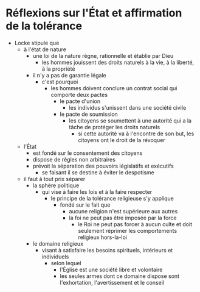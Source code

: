 # Réflexions sur l'État et affirmation de la tolérance

- Locke stipule que
  - à l'état de nature
    - une loi de la nature règne, rationnelle et établie par Dieu
      - les hommes jouissent des droits naturels à la vie, à la liberté, à la propriété
    - il n'y a pas de garantie légale
      - c'est pourquoi
        - les hommes doivent conclure un contrat social qui comporte deux pactes
          - le pacte d'union
            - les individus s'unissent dans une société civile
          - le pacte de soumission
            - les citoyens se soumettent à une autorité qui a la tâche de protéger les droits naturels
              - si cette autorité va à l'encontre de son but, les citoyens ont le droit de la révoquer
  - l'État
    - est fondé sur le consentement des citoyens
    - dispose de règles non arbitraires
    - prévoit la séparation des pouvoirs législatifs et exécutifs
      - se faisant il se destine à éviter le despotisme
  - il faut à tout prix séparer
    - la sphère politique
      - qui vise à faire les lois et à la faire respecter
        - le principe de la tolérance religieuse s'y applique
          - fondé sur le fait que
            - aucune religion n'est supérieure aux autres
            - la foi ne peut pas être imposée par la force
              - le Roi ne peut pas forcer à aucun culte et doit seulement réprimer les comportements religieux hors-la-loi
    - le domaine religieux
      - visant à satisfaire les besoins spirituels, intérieurs et individuels
        - selon lequel
          - l'Église est une société libre et volontaire
          - les seules armes dont ce domaine dispose sont l'exhortation, l'avertissement et le conseil
